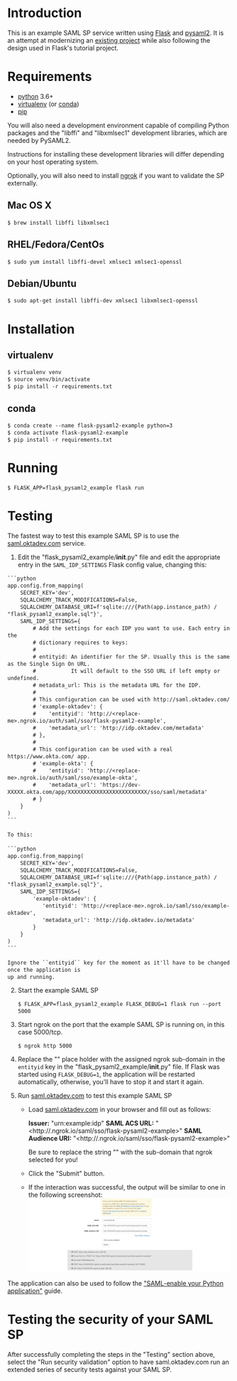 # Introduction

This is an example SAML SP service written using [Flask](https://palletsprojects.com/p/flask/)
and [pysaml2](https://github.com/rohe/pysaml2). It is an attempt at modernizing
an [existing project](https://github.com/jpf/okta-pysaml2-example) while also following
the design used in Flask's tutorial project.

# Requirements

- [python](https://www.python.org/) 3.6+
- [virtualenv](https://virtualenv.pypa.io/en/latest/) (or [conda](https://docs.conda.io/en/latest/))
- [pip](https://pip.pypa.io/en/stable/)

You will also need a development environment capable of compiling Python packages and the
"libffi" and "libxmlsec1" development libraries, which are needed by PySAML2.

Instructions for installing these development libraries will differ depending on your
host operating system.

Optionally, you will also need to install [ngrok](https://ngrok.com/download) if you want to validate
the SP externally.

## Mac OS X

```shell
$ brew install libffi libxmlsec1
```

## RHEL/Fedora/CentOs

```shell
$ sudo yum install libffi-devel xmlsec1 xmlsec1-openssl
```

## Debian/Ubuntu

```shell
$ sudo apt-get install libffi-dev xmlsec1 libxmlsec1-openssl
```

# Installation

## virtualenv

```shell
$ virtualenv venv
$ source venv/bin/activate
$ pip install -r requirements.txt 
```

## conda

```shell
$ conda create --name flask-pysaml2-example python=3
$ conda activate flask-pysaml2-example
$ pip install -r requirements.txt
```

# Running

 ```shell
$ FLASK_APP=flask_pysaml2_example flask run
 ```

 # Testing

 The fastest way to test this example SAML SP is to use the [saml.oktadev.com](http://saml.oktadev.com/) service.

 1.  Edit the "flask_pysaml2_example/__init__.py" file and edit the appropriate entry in the
     `SAML_IDP_SETTINGS` Flask config value, changing this:
    
    ```python
    app.config.from_mapping(
        SECRET_KEY='dev',
        SQLALCHEMY_TRACK_MODIFICATIONS=False,
        SQLALCHEMY_DATABASE_URI=f'sqlite:///{Path(app.instance_path) / "flask_pysaml2_example.sql"}',
        SAML_IDP_SETTINGS={
            # Add the settings for each IDP you want to use. Each entry in the
            # dictionary requires to keys:
            #
            # entityid: An identifier for the SP. Usually this is the same as the Single Sign On URL.
            #           It will default to the SSO URL if left empty or undefined.
            # metadata_url: This is the metadata URL for the IDP.
            #
            # This configuration can be used with http://saml.oktadev.com/
            # 'example-oktadev': {
            #    'entityid': 'http://<replace-me>.ngrok.io/auth/saml/sso/flask-pysaml2-example',
            #    'metadata_url': 'http://idp.oktadev.com/metadata'
            # },
            # 
            # This configuration can be used with a real https://www.okta.com/ app.
            # 'example-okta': {
            #    'entityid': 'http://<replace-me>.ngrok.io/auth/saml/sso/example-okta',
            #    'metadata_url': 'https://dev-XXXXX.okta.com/app/XXXXXXXXXXXXXXXXXXXXXXXXX/sso/saml/metadata'
            # }
        }
    )
    ```
    
    To this:
    
    ```python
    app.config.from_mapping(
        SECRET_KEY='dev',
        SQLALCHEMY_TRACK_MODIFICATIONS=False,
        SQLALCHEMY_DATABASE_URI=f'sqlite:///{Path(app.instance_path) / "flask_pysaml2_example.sql"}',
        SAML_IDP_SETTINGS={
            'example-oktadev': {
               'entityid': 'http://<replace-me>.ngrok.io/saml/sso/example-oktadev',
               'metadata_url': 'http://idp.oktadev.io/metadata'
            }
        }
    )
    ```

    Ignore the ``entityid`` key for the moment as it'll have to be changed once the application is
    up and running.


2.  Start the example SAML SP
    
    ```shell
    $ FLASK_APP=flask_pysaml2_example FLASK_DEBUG=1 flask run --port 5000
    ```

3.  Start ngrok on the port that the example SAML SP is running on, in this case 5000/tcp.
    
    ```shell
    $ ngrok http 5000
    ```

4.  Replace the "<replace-me>" place holder with the assigned ngrok sub-domain in the `entityid` key in the
    "flask_pysaml2_example/__init__.py" file. If Flask was started using `FLASK_DEBUG=1`, the application
    will be restarted automatically, otherwise, you'll have to stop it and start it again.

5.  Run [saml.oktadev.com](http://saml.oktadev.com) to test this example SAML SP

    -   Load [saml.oktadev.com](http://saml.oktadev.com) in your browser and fill out as follows:
        
        **Issuer:** "urn:example:idp"
        **SAML ACS URL:** "<http://<replace-me>.ngrok.io/saml/sso/flask-pysaml2-example>"
        **SAML Audience URI:** "<http://<replace-me>.ngrok.io/saml/sso/flask-pysaml2-example>"
        
        Be sure to replace the string "<replace-me>" with the sub-domain that ngrok selected for you!
    
    -   Click the "Submit" button.

    -   If the interaction was successful, the output will be similar to one in the following screenshot:
        ![img](./docs/_static/validation-success.png)

The application can also be used to follow the ["SAML-enable your Python application"](https://developer.okta.com/code/python/pysaml2/)
guide.

# Testing the security of your SAML SP

After successfully completing the steps in the "Testing" section above, select the "Run security
validation" option to have saml.oktadev.com run an extended series of security tests against your
SAML SP.
